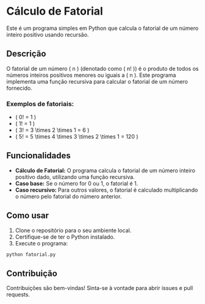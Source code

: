 # Cálculo de Fatorial

Este é um programa simples em Python que calcula o fatorial de um número inteiro positivo usando recursão.

## Descrição

O fatorial de um número \( n \) (denotado como \( n! \)) é o produto de todos os números inteiros positivos menores ou iguais a \( n \). Este programa implementa uma função recursiva para calcular o fatorial de um número fornecido.

### Exemplos de fatoriais:

- \( 0! = 1 \)
- \( 1! = 1 \)
- \( 3! = 3 \times 2 \times 1 = 6 \)
- \( 5! = 5 \times 4 \times 3 \times 2 \times 1 = 120 \)

## Funcionalidades

- **Cálculo de Fatorial:** O programa calcula o fatorial de um número inteiro positivo dado, utilizando uma função recursiva.
- **Caso base:** Se o número for 0 ou 1, o fatorial é 1.
- **Caso recursivo:** Para outros valores, o fatorial é calculado multiplicando o número pelo fatorial do número anterior.

## Como usar

1. Clone o repositório para o seu ambiente local.
2. Certifique-se de ter o Python instalado.
3. Execute o programa:

```bash
python fatorial.py
```
## Contribuição
Contribuições são bem-vindas! Sinta-se à vontade para abrir issues e pull requests.
## 
